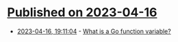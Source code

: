 # [Published on 2023-04-16](index.md)

* [2023-04-16, 19:11:04](https://lobste.rs/s/vngxbv/what_is_go_function_variable) - [What is a Go function variable?](https://philpearl.github.io/post/functionpointers/)
